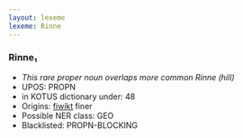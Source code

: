 ```yaml
---
layout: lexeme
lexeme: Rinne
---
```


###  Rinne₁

* _This rare proper noun overlaps more common *Rinne* (hill)_
* UPOS:  PROPN
* in KOTUS dictionary under:  48
* Origins: [fiwikt](https://fi.wiktionary.org/wiki/Rinne) finer 
* Possible NER class:  GEO
* Blacklisted:  PROPN-BLOCKING

